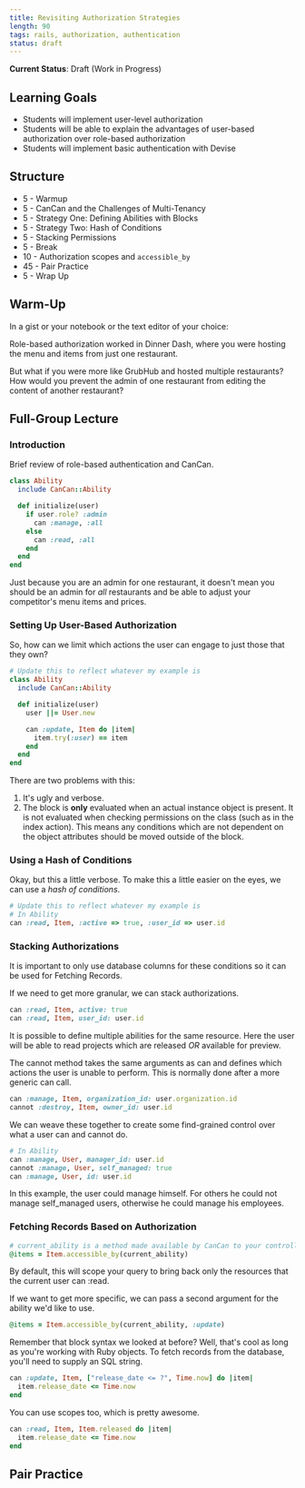```yaml
---
title: Revisiting Authorization Strategies
length: 90
tags: rails, authorization, authentication
status: draft
---
```


**Current Status**: Draft (Work in Progress)

## Learning Goals

* Students will implement user-level authorization
* Students will be able to explain the advantages of user-based authorization over role-based authorization
* Students will implement basic authentication with Devise

## Structure

* 5 - Warmup
* 5 - CanCan and the Challenges of Multi-Tenancy
* 5 - Strategy One: Defining Abilities with Blocks
* 5 - Strategy Two: Hash of Conditions
* 5 - Stacking Permissions
* 5 - Break
* 10 - Authorization scopes and `accessible_by`
* 45 - Pair Practice
* 5 - Wrap Up

## Warm-Up

In a gist or your notebook or the text editor of your choice:

Role-based authorization worked in Dinner Dash, where you were hosting the menu and items from just one restaurant.

But what if you were more like GrubHub and hosted multiple restaurants? How would you prevent the admin of one restaurant from editing the content of another restaurant?

## Full-Group Lecture

### Introduction

Brief review of role-based authentication and CanCan.

```rb
class Ability  
  include CanCan::Ability  

  def initialize(user)  
    if user.role? :admin  
      can :manage, :all  
    else  
      can :read, :all  
    end  
  end  
end
```

Just because you are an admin for one restaurant, it doesn't mean you should be an admin for *all* restaurants and be able to adjust your competitor's menu items and prices.

### Setting Up User-Based Authorization

So, how can we limit which actions the user can engage to just those that they own?

```rb
# Update this to reflect whatever my example is
class Ability  
  include CanCan::Ability  

  def initialize(user)  
    user ||= User.new  

    can :update, Item do |item|  
      item.try(:user) == item
    end
  end  
end
```

There are two problems with this:

1. It's ugly and verbose.
2. The block is **only** evaluated when an actual instance object is present. It is not evaluated when checking permissions on the class (such as in the index action). This means any conditions which are not dependent on the object attributes should be moved outside of the block.

### Using a Hash of Conditions

Okay, but this a little verbose. To make this a little easier on the eyes, we can use a _hash of conditions_.

```rb
# Update this to reflect whatever my example is
# In Ability
can :read, Item, :active => true, :user_id => user.id
```

### Stacking Authorizations

It is important to only use database columns for these conditions so it can be used for Fetching Records.

If we need to get more granular, we can stack authorizations.

```rb
can :read, Item, active: true
can :read, Item, user_id: user.id
```

It is possible to define multiple abilities for the same resource. Here the user will be able to read projects which are released _OR_ available for preview.

The cannot method takes the same arguments as can and defines which actions the user is unable to perform. This is normally done after a more generic can call.

```rb
can :manage, Item, organization_id: user.organization.id
cannot :destroy, Item, owner_id: user.id
```

We can weave these together to create some find-grained control over what a user can and cannot do.

```rb
# In Ability
can :manage, User, manager_id: user.id
cannot :manage, User, self_managed: true
can :manage, User, id: user.id
```

In this example, the user could manage himself. For others he could not manage self_managed users, otherwise he could manage his employees.

### Fetching Records Based on Authorization

```rb
# current_ability is a method made available by CanCan to your controllers extending ActionController::Base
@items = Item.accessible_by(current_ability)
```

By default, this will scope your query to bring back only the resources that the current user can :read.

If we want to get more specific, we can pass a second argument for the ability we'd like to use.

```rb
@items = Item.accessible_by(current_ability, :update)
```

Remember that block syntax we looked at before? Well, that's cool as long as you're working with Ruby objects. To fetch records from the database, you'll need to supply an SQL string.

```rb
can :update, Item, ["release_date <= ?", Time.now] do |item|
  item.release_date <= Time.now
end
```

You can use scopes too, which is pretty awesome.

```rb
can :read, Item, Item.released do |item|
  item.release_date <= Time.now
end
```

## Pair Practice

<!-- Fill me out -->
